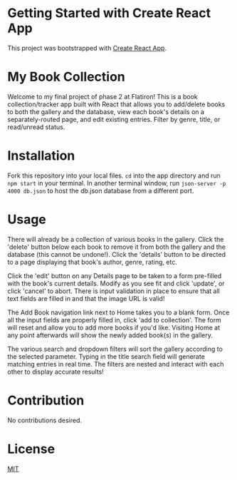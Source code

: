 # Getting Started with Create React App

This project was bootstrapped with [Create React App](https://github.com/facebook/create-react-app).

# My Book Collection

Welcome to my final project of phase 2 at Flatiron! This is a book collection/tracker app built with React that allows you to add/delete books to both the gallery and the database, view each book's details on a separately-routed page, and edit existing entries. Filter by genre, title, or read/unread status.  

# Installation

Fork this repository into your local files. `cd` into the app directory and run `npm start` in your terminal. In another terminal window, run `json-server -p 4000 db.json` to host the db.json database from a different port.

# Usage

There will already be a collection of various books in the gallery. Click the 'delete' button below each book to remove it from both the gallery and the database (this cannot be undone!). Click the 'details' button to be directed to a page displaying that book's author, genre, rating, etc.

Click the 'edit' button on any Details page to be taken to a form pre-filled with the book's current details. Modify as you see fit and click 'update', or click 'cancel' to abort. There is input validation in place to ensure that all text fields are filled in and that the image URL is valid!

The Add Book navigation link next to Home takes you to a blank form. Once all the input fields are properly filled in, click 'add to collection'. The form will reset and allow you to add more books if you'd like. Visiting Home at any point afterwards will show the newly added book(s) in the gallery.

The various search and dropdown filters will sort the gallery according to the selected parameter. Typing in the title search field will generate matching entries in real time. The filters are nested and interact with each other to display accurate results!

# Contribution

No contributions desired.

# License

[MIT](https://choosealicense.com/licenses/mit/)